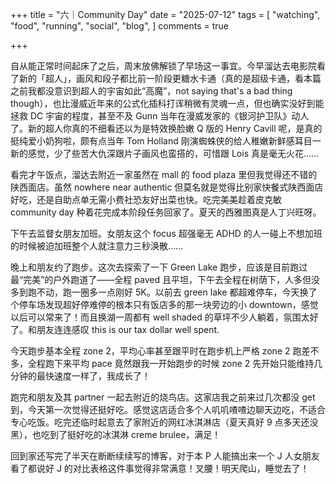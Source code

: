 +++
title = "六｜Community Day"
date = "2025-07-12"
tags = [
    "watching",
    "food",
    "running",
    "social",
    "blog",
]
comments = true

+++

自从能正常时间起床了之后，周末放佛解锁了早场这一事宜。今早溜达去电影院看了新的「超人」，画风和段子都比前一阶段更糖水卡通（真的是超级卡通，看本篇之前我都没意识到超人的宇宙如此“高魔”，not saying that's a bad thing though），也比漫威近年来的公式化插科打诨稍微有灵魂一点，但也确实没好到能拯救 DC 宇宙的程度，甚至不及 Gunn 当年在漫威发家的《银河护卫队》动人了。新的超人你真的不细看还以为是特效换脸嫩 Q 版的 Henry Cavill 呢，是真的挺纯爱小奶狗啦，颇有点当年 Tom Holland 刚演蜘蛛侠的给人稚嫩新鲜感耳目一新的感觉，少了些苦大仇深跟片子画风也蛮搭的，可惜跟 Lois 真是毫无火花……

看完才午饭点，溜达去附近一家虽然在 mall 的 food plaza 里但我觉得还不错的陕西面店。虽然 nowhere near authentic 但莫名就是觉得比别家快餐式陕西面店好吃，还是自助点单无需小费社恐友好出菜也快。吃完美美趁着皮克敏 community day 种着花完成本阶段任务回家了。夏天的西雅图真是人丁兴旺呀。

下午去监督女朋友加班。女朋友这个 focus 超强毫无 ADHD 的人一碰上不想加班的时候被迫加班整个人就注意力三秒涣散……

晚上和朋友约了跑步。这次去探索了一下 Green Lake 跑步，应该是目前跑过最“完美”的户外跑道了——全程 paved 且平坦，下午去全程在树荫下，人多但没多到跑不动，跑一圈多一点刚好 5K。以前去 green lake 都超难停车，今天换了个停车场发现超好停难停的根本只有饭店多的那一块旁边的小 downtown，感觉以后可以常来了！而且换湖一周都有 well shaded 的草坪不少人躺着，氛围太好了。和朋友连连感叹 this is our tax dollar well spent.

今天跑步基本全程 zone 2，平均心率甚至跟平时在跑步机上严格 zone 2 跑差不多，全程跑下来平均 pace 竟然跟我一开始跑步的时候 zone 2 先开始只能维持几分钟的最快速度一样了，我成长了！

跑完和朋友及其 partner 一起去附近的烧鸟店。这家店我之前来过几次都没 get 到，今天第一次觉得还挺好吃。感觉这店适合多个人叽叽喳喳边聊天边吃，不适合专心吃饭。吃完还临时起意去了家附近的网红冰淇淋店（夏天真好 9 点多天还没黑），也吃到了挺好吃的冰淇淋 creme brulee，满足！

回到家还写完了半天在断断续续写的博客，对于本 P 人能搞出来一个 J 人女朋友看了都说好 J 的对比表格这件事觉得非常满意！叉腰！明天爬山，睡觉去了！
